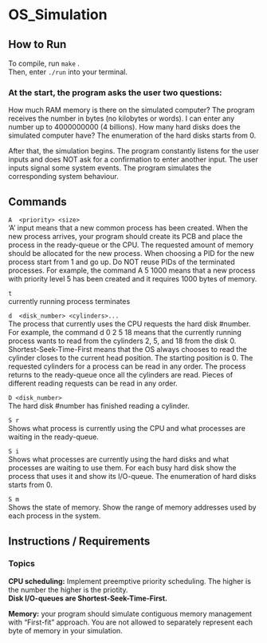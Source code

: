 # OS_Simulation
## How to Run
To compile, run ```make``` .<br />
Then, enter ```./run``` into your terminal.

### At the start, the program asks the user two questions:
How much RAM memory is there on the simulated computer? The program receives the number in bytes (no kilobytes or words). I can enter any number up to 4000000000 (4 billions).
How many hard disks does the simulated computer have? The enumeration of the hard disks starts from 0.


After that, the simulation begins. The program constantly listens for the user inputs and does NOT ask for a confirmation to enter another input. The user inputs signal some system events. The program simulates the corresponding system behaviour.

## Commands
```A  <priority> <size>``` <br />
‘A’ input means that a new common process has been created. When the new process arrives, your program should create its PCB and place the process in the ready-queue or the CPU. The requested amount of memory should be allocated for the new process. When choosing a PID for the new process start from 1 and go up. Do NOT reuse PIDs of the terminated processes. For example, the command A 5 1000 means that a new process with priority level 5 has been created and it requires 1000 bytes of memory.

```t``` <br />
currently running process terminates

```d  <disk_number> <cylinders>...``` <br />
The process that currently uses the CPU requests the hard disk #number. For example, the command d 0 2 5 18 means that the currently running process wants to read from the cylinders 2, 5, and 18 from the disk 0. Shortest-Seek-Time-First means that the OS always chooses to read the cylinder closes to the current head position. The starting position is 0. The requested cylinders for a process can be read in any order. The process returns to the ready-queue once all the cylinders are read. Pieces of different reading requests can be read in any order.

```D <disk_number>``` <br />
The hard disk #number has finished reading a cylinder.

```S r``` <br />
Shows what process is currently using the CPU and what processes are waiting in the ready-queue.

```S i``` <br />
Shows what processes are currently using the hard disks and what processes are waiting to use them. For each busy hard disk show the process that uses it and show its I/O-queue. The enumeration of hard disks starts from 0.

```S m``` <br />
Shows the state of memory. Show the range of memory addresses used by each process in the system.

## Instructions / Requirements
### Topics
**CPU scheduling:** Implement preemptive priority scheduling. The higher is the number the higher is the priotity. <br />
**Disk I/O-queues are Shortest-Seek-Time-First.**

**Memory:** your program should simulate contiguous memory management with “First-fit” approach. You are not allowed to separately represent each byte of memory in your simulation.
